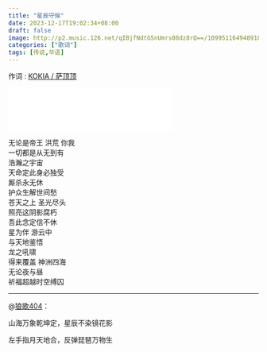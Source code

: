 ```yaml
---
title: "星辰守候"
date: 2023-12-17T19:02:34+08:00
draft: false
image: http://p2.music.126.net/qIBjfNdtG5nUmrs08dz8rQ==/109951164948918218.jpg
categories: ["歌词"]
tags: [传说,华语]
---
```


作词 : [KOKIA / 萨顶顶](https://music.163.com/#/song?id=1444487599&userid=29382116)
<!--more-->
<iframe frameborder="no" border="0" marginwidth="0" marginheight="0" width=330 height=86 src="//music.163.com/outchain/player?type=2&id=1444487599&auto=0&height=66"></iframe>

无论是帝王 洪荒 你我  
一切都是从无到有  
浩瀚之宇宙  
天命定此身必独受  
厮杀永无休  
护众生解世间愁  
苍天之上 圣光尽头  
照亮这阴影腐朽  
吾此念定信不休  
星为伴 游云中  
与天地鉴悟  
龙之吼啸  
得来覆盖 神洲四海  
无论夜与昼  
祈福超越时空缚囚  

---

@[狼歌404](https://music.163.com/user/home?id=1639499813)：

山海万象乾坤定，星辰不染镜花影  

左手指月天地合，反弹琵琶万物生
